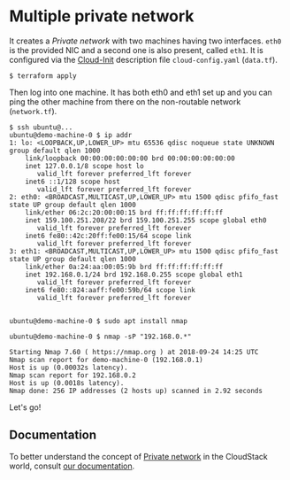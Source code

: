 # Multiple private network

It creates a _Private network_ with two machines having two interfaces. `eth0` is
the provided NIC and a second one is also present, called `eth1`. It is configured
via the [Cloud-Init] description file `cloud-config.yaml` (`data.tf`).

```console
$ terraform apply
```

Then log into one machine. It has both eth0 and eth1 set up and you can ping the
other machine from there on the non-routable network (`network.tf`).

```
$ ssh ubuntu@...
ubuntu@demo-machine-0 $ ip addr
1: lo: <LOOPBACK,UP,LOWER_UP> mtu 65536 qdisc noqueue state UNKNOWN group default qlen 1000
    link/loopback 00:00:00:00:00:00 brd 00:00:00:00:00:00
    inet 127.0.0.1/8 scope host lo
       valid_lft forever preferred_lft forever
    inet6 ::1/128 scope host 
       valid_lft forever preferred_lft forever
2: eth0: <BROADCAST,MULTICAST,UP,LOWER_UP> mtu 1500 qdisc pfifo_fast state UP group default qlen 1000
    link/ether 06:2c:20:00:00:15 brd ff:ff:ff:ff:ff:ff
    inet 159.100.251.208/22 brd 159.100.251.255 scope global eth0
       valid_lft forever preferred_lft forever
    inet6 fe80::42c:20ff:fe00:15/64 scope link
       valid_lft forever preferred_lft forever
3: eth1: <BROADCAST,MULTICAST,UP,LOWER_UP> mtu 1500 qdisc pfifo_fast state UP group default qlen 1000
    link/ether 0a:24:aa:00:05:9b brd ff:ff:ff:ff:ff:ff
    inet 192.168.0.1/24 brd 192.168.0.255 scope global eth1
       valid_lft forever preferred_lft forever
    inet6 fe80::824:aaff:fe00:59b/64 scope link
       valid_lft forever preferred_lft forever


ubuntu@demo-machine-0 $ sudo apt install nmap

ubuntu@demo-machine-0 $ nmap -sP "192.168.0.*"

Starting Nmap 7.60 ( https://nmap.org ) at 2018-09-24 14:25 UTC
Nmap scan report for demo-machine-0 (192.168.0.1)
Host is up (0.00032s latency).
Nmap scan report for 192.168.0.2
Host is up (0.0018s latency).
Nmap done: 256 IP addresses (2 hosts up) scanned in 2.92 seconds
```

Let's go!

## Documentation

To better understand the concept of [Private network][] in
the CloudStack world, consult [our documentation][Community].

[Community]: https://community.exoscale.com/
[Private network]: https://community.exoscale.com/documentation/compute/privnet/
[Cloud-Init]: https://community.exoscale.com/documentation/compute/cloud-init/
